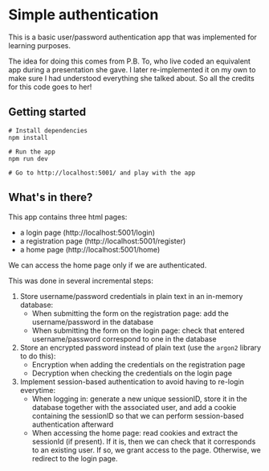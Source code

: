 # Simple authentication

This is a basic user/password authentication app that was implemented for learning purposes.

The idea for doing this comes from P.B. To, who live coded an equivalent app during a presentation she gave.
I later re-implemented it on my own to make sure I had understood everything she talked about.
So all the credits for this code goes to her!

## Getting started

```shell
# Install dependencies
npm install

# Run the app
npm run dev

# Go to http://localhost:5001/ and play with the app
```

## What's in there?

This app contains three html pages:

- a login page (http://localhost:5001/login)
- a registration page (http://localhost:5001/register)
- a home page (http://localhost:5001/home)

We can access the home page only if we are authenticated.

This was done in several incremental steps:

1. Store username/password credentials in plain text in an in-memory database:
    - When submitting the form on the registration page: add the username/password in the database
    - When submitting the form on the login page: check that entered username/password correspond to one in the database
2. Store an encrypted password instead of plain text (use the `argon2` library to do this):
    - Encryption when adding the credentials on the registration page
    - Decryption when checking the credentials on the login page
3. Implement session-based authentication to avoid having to re-login everytime:
    - When logging in: generate a new unique sessionID, store it in the database together with the associated user, and
      add a cookie containing the sessionID so that we can perform session-based authentication afterward
    - When accessing the home page: read cookies and extract the sessionId (if present). If it is, then we can check
      that it corresponds to an existing user. If so, we grant access to the page. Otherwise, we redirect to the login
      page.

